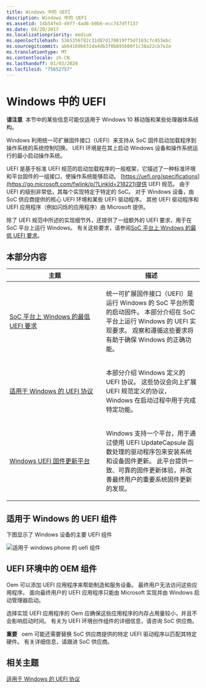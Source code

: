 ```yaml
---
title: Windows 中的 UEFI
description: Windows 中的 UEFI
ms.assetid: 14b54fe3-49f7-4ad8-b9b6-ecc747dff137
ms.date: 04/20/2017
ms.localizationpriority: medium
ms.openlocfilehash: 5365356f82c31d87d170819ff5d7183c7c453ebc
ms.sourcegitcommit: ab64169b631da4db3f0b895600f1c38a22cb7e2e
ms.translationtype: MT
ms.contentlocale: zh-CN
ms.lasthandoff: 01/03/2020
ms.locfileid: "75652757"
---
```

# <a name="uefi-in-windows"></a>Windows 中的 UEFI


**请注意**  本节中的某些信息可能仅适用于 Windows 10 移动版和某些处理器体系结构。

 

Windows 利用统一可扩展固件接口（UEFI）来支持从 SoC 固件启动加载程序到操作系统的系统控制切换。 UEFI 环境是在其上启动 Windows 设备和操作系统运行的最小启动操作系统。

UEFI 是基于标准 UEFI 规范的启动加载程序的一般框架，它描述了一种标准环境和平台固件的一组接口，使操作系统能够启动。 [https://uefi.org/specifications](https://go.microsoft.com/fwlink/p/?LinkId=218221)提供 UEFI 规范。 由于 UEFI 的级别非常低，其每个实现特定于特定的 SoC。 对于 Windows 设备，由 SoC 供应商提供的核心 UEFI 环境和某些 UEFI 驱动程序。 其他 UEFI 驱动程序和 UEFI 应用程序（例如闪烁的应用程序）由 Microsoft 提供。

除了 UEFI 规范中所述的实现细节外，还提供了一组额外的 UEFI 要求，用于在 SoC 平台上运行 Windows。 有关这些要求，请参阅[SoC 平台上 Windows 的最低 UEFI 要求](minimum-uefi-requirements-for-windows-on-soc-platforms.md)。

## <a name="in-this-section"></a>本部分内容


<table>
<colgroup>
<col width="50%" />
<col width="50%" />
</colgroup>
<thead>
<tr class="header">
<th>主题</th>
<th>描述</th>
</tr>
</thead>
<tbody>
<tr class="odd">
<td><p><a href="minimum-uefi-requirements-for-windows-on-soc-platforms.md" data-raw-source="[Minimum UEFI requirements for Windows on SoC platforms](minimum-uefi-requirements-for-windows-on-soc-platforms.md)">SoC 平台上 Windows 的最低 UEFI 要求</a></p></td>
<td><p>统一可扩展固件接口（UEFI）是运行 Windows 的 SoC 平台所需的启动固件。 本部分介绍在 SoC 平台上运行 Windows 的 UEFI 实现要求。 观察和遵循这些要求将有助于确保 Windows 的正确功能。</p></td>
</tr>
<tr class="even">
<td><p><a href="uefi-protocols-for-windows.md" data-raw-source="[UEFI protocols for Windows](uefi-protocols-for-windows.md)">适用于 Windows 的 UEFI 协议</a></p></td>
<td><p>本部分介绍 Windows 定义的 UEFI 协议。 这些协议会向上扩展 UEFI 规范定义的协议，Windows 在启动过程中用于完成特定功能。</p></td>
</tr>
<tr class="odd">
<td><p><a href="windows-uefi-firmware-update-platform.md" data-raw-source="[Windows UEFI firmware update platform](windows-uefi-firmware-update-platform.md)">Windows UEFI 固件更新平台</a></p></td>
<td><p>Windows 支持一个平台，用于通过使用 UEFI UpdateCapsule 函数处理的驱动程序包来安装系统和设备固件更新。 此平台提供一致、可靠的固件更新体验，并改善最终用户的重要系统固件更新的发现。</p></td>
</tr>
</tbody>
</table>

 

## <a name="uefi-components-for-windows"></a>适用于 Windows 的 UEFI 组件


下图显示了 Windows 设备的主要 UEFI 组件

![适用于 windows phone 的 uefi 组件](images/oem-uefi-components.png)

## <a name="oem-components-in-the-uefi-environment"></a>UEFI 环境中的 OEM 组件


Oem 可以添加 UEFI 应用程序来帮助制造和服务设备。 最终用户无法访问这些应用程序。 面向最终用户的 UEFI 应用程序只能由 Microsoft 实现并由 Windows 启动管理器启动。

选择实现 UEFI 应用程序的 Oem 应确保这些应用程序的内存占用量较小，并且不会影响启动时间。 有关为 UEFI 环境创作组件的详细信息，请咨询 SoC 供应商。

**重要**   oem 可能还需要替换 SoC 供应商提供的特定 UEFI 驱动程序以匹配其特定硬件。 有关详细信息，请跟进 SoC 供应商。

 

## <a name="related-topics"></a>相关主题
[适用于 Windows 的 UEFI 协议](uefi-protocols-for-windows.md)  



